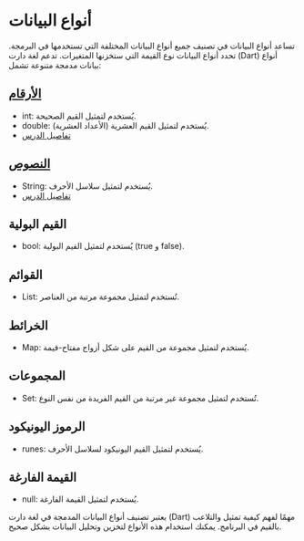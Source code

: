 # أنواع البيانات

تساعد أنواع البيانات في تصنيف جميع أنواع البيانات المختلفة التي تستخدمها في البرمجة. تحدد أنواع البيانات نوع القيمة التي ستخزنها المتغيرات. تدعم لغة دارت (Dart) أنواع بيانات مدمجة متنوعة تشمل:

## [الأرقام](numbers-in-dart.md)
- int: يُستخدم لتمثيل القيم الصحيحة.
- double: يُستخدم لتمثيل القيم العشرية (الأعداد العشرية).
- [تفاصيل الدرس](numbers-in-dart.md)

## [النصوص](string-in-dart.md)
- String: يُستخدم لتمثيل سلاسل الأحرف.
-  [تفاصيل الدرس](string-in-dart.md)

## القيم البولية
- bool: يُستخدم لتمثيل القيم البولية (true و false).

## القوائم
- List: تُستخدم لتمثيل مجموعة مرتبة من العناصر.

## الخرائط
- Map: يُستخدم لتمثيل مجموعة من القيم على شكل أزواج مفتاح-قيمة.

## المجموعات
- Set: تُستخدم لتمثيل مجموعة غير مرتبة من القيم الفريدة من نفس النوع.

## الرموز اليونيكود
- runes: يُستخدم لتمثيل القيم اليونيكود لسلاسل الأحرف.

## القيمة الفارغة
- null: يُستخدم لتمثيل القيمة الفارغة.

يعتبر تصنيف أنواع البيانات المدمجة في لغة دارت (Dart) مهمًا لفهم كيفية تمثيل والتلاعب بالقيم في البرنامج. يمكنك استخدام هذه الأنواع لتخزين وتحليل البيانات بشكل صحيح.
